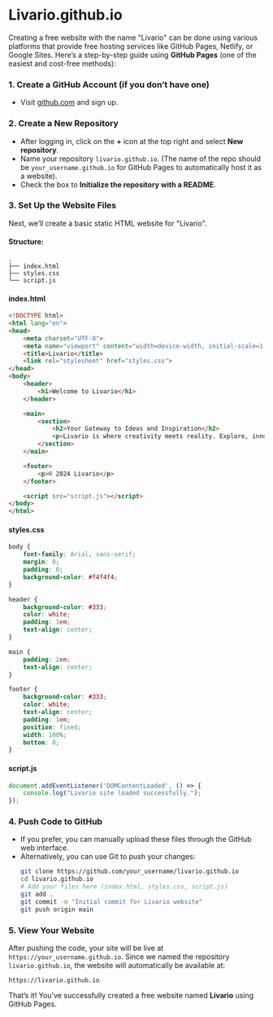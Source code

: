 # Livario.github.io
Creating a free website with the name "Livario" can be done using various platforms that provide free hosting services like GitHub Pages, Netlify, or Google Sites. Here’s a step-by-step guide using **GitHub Pages** (one of the easiest and cost-free methods):

### 1. **Create a GitHub Account (if you don’t have one)**
- Visit [github.com](https://github.com) and sign up.

### 2. **Create a New Repository**
- After logging in, click on the **+** icon at the top right and select **New repository**.
- Name your repository `livario.github.io`. (The name of the repo should be `your_username.github.io` for GitHub Pages to automatically host it as a website).
- Check the box to **Initialize the repository with a README**.

### 3. **Set Up the Website Files**
Next, we’ll create a basic static HTML website for "Livario". 

#### Structure:
```plaintext
.
├── index.html
├── styles.css
└── script.js
```

#### **index.html**
```html
<!DOCTYPE html>
<html lang="en">
<head>
    <meta charset="UTF-8">
    <meta name="viewport" content="width=device-width, initial-scale=1.0">
    <title>Livario</title>
    <link rel="stylesheet" href="styles.css">
</head>
<body>
    <header>
        <h1>Welcome to Livario</h1>
    </header>

    <main>
        <section>
            <h2>Your Gateway to Ideas and Inspiration</h2>
            <p>Livario is where creativity meets reality. Explore, innovate, and grow with us.</p>
        </section>
    </main>

    <footer>
        <p>© 2024 Livario</p>
    </footer>

    <script src="script.js"></script>
</body>
</html>
```

#### **styles.css**
```css
body {
    font-family: Arial, sans-serif;
    margin: 0;
    padding: 0;
    background-color: #f4f4f4;
}

header {
    background-color: #333;
    color: white;
    padding: 1em;
    text-align: center;
}

main {
    padding: 2em;
    text-align: center;
}

footer {
    background-color: #333;
    color: white;
    text-align: center;
    padding: 1em;
    position: fixed;
    width: 100%;
    bottom: 0;
}
```

#### **script.js**
```javascript
document.addEventListener('DOMContentLoaded', () => {
    console.log("Livario site loaded successfully.");
});
```

### 4. **Push Code to GitHub**
- If you prefer, you can manually upload these files through the GitHub web interface.
- Alternatively, you can use Git to push your changes:
    ```bash
    git clone https://github.com/your_username/livario.github.io
    cd livario.github.io
    # Add your files here (index.html, styles.css, script.js)
    git add .
    git commit -m "Initial commit for Livario website"
    git push origin main
    ```

### 5. **View Your Website**
After pushing the code, your site will be live at `https://your_username.github.io`. Since we named the repository `livario.github.io`, the website will automatically be available at:
```
https://livario.github.io
```

That’s it! You've successfully created a free website named **Livario** using GitHub Pages.
